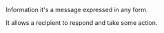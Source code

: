 Information it's a message expressed in any form.

It allows a recipient to respond and take some action.
